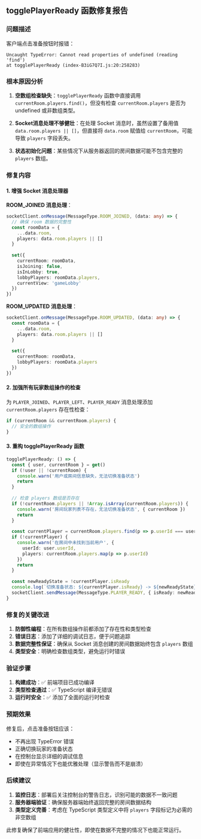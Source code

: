 ## togglePlayerReady 函数修复报告

### 问题描述
客户端点击准备按钮时报错：
```
Uncaught TypeError: Cannot read properties of undefined (reading 'find')
at togglePlayerReady (index-B3iG7Q7I.js:20:258283)
```

### 根本原因分析

1. **空数组检查缺失**：`togglePlayerReady` 函数中直接调用 `currentRoom.players.find()`，但没有检查 `currentRoom.players` 是否为 undefined 或非数组类型。

2. **Socket消息处理不够健壮**：在处理 Socket 消息时，虽然设置了备用值 `data.room.players || []`，但直接将 `data.room` 赋值给 `currentRoom`，可能导致 `players` 字段丢失。

3. **状态初始化问题**：某些情况下从服务器返回的房间数据可能不包含完整的 `players` 数组。

### 修复内容

#### 1. 增强 Socket 消息处理器

**ROOM_JOINED 消息处理**：
```typescript
socketClient.onMessage(MessageType.ROOM_JOINED, (data: any) => {
  // 确保 room 数据的完整性
  const roomData = {
    ...data.room,
    players: data.room.players || []
  }
  
  set({ 
    currentRoom: roomData, 
    isJoining: false,
    isInLobby: true,
    lobbyPlayers: roomData.players,
    currentView: 'gameLobby'
  })
})
```

**ROOM_UPDATED 消息处理**：
```typescript
socketClient.onMessage(MessageType.ROOM_UPDATED, (data: any) => {
  const roomData = {
    ...data.room,
    players: data.room.players || []
  }
  
  set({ 
    currentRoom: roomData, 
    lobbyPlayers: roomData.players 
  })
})
```

#### 2. 加强所有玩家数组操作的检查

为 `PLAYER_JOINED`、`PLAYER_LEFT`、`PLAYER_READY` 消息处理添加 `currentRoom.players` 存在性检查：

```typescript
if (currentRoom && currentRoom.players) {
  // 安全的数组操作
}
```

#### 3. 重构 togglePlayerReady 函数

```typescript
togglePlayerReady: () => {
  const { user, currentRoom } = get()
  if (!user || !currentRoom) {
    console.warn('用户或房间信息缺失，无法切换准备状态')
    return
  }
  
  // 检查 players 数组是否存在
  if (!currentRoom.players || !Array.isArray(currentRoom.players)) {
    console.warn('房间玩家列表不存在，无法切换准备状态', { currentRoom })
    return
  }
  
  const currentPlayer = currentRoom.players.find(p => p.userId === user.userId)
  if (!currentPlayer) {
    console.warn('在房间中未找到当前用户', { 
      userId: user.userId, 
      players: currentRoom.players.map(p => p.userId) 
    })
    return
  }
  
  const newReadyState = !currentPlayer.isReady
  console.log(`切换准备状态: ${currentPlayer.isReady} -> ${newReadyState}`)
  socketClient.sendMessage(MessageType.PLAYER_READY, { isReady: newReadyState })
}
```

### 修复的关键改进

1. **防御性编程**：在所有数组操作前都添加了存在性和类型检查
2. **错误日志**：添加了详细的调试日志，便于问题追踪
3. **数据完整性保证**：确保从 Socket 消息创建的房间数据始终包含 `players` 数组
4. **类型安全**：明确检查数组类型，避免运行时错误

### 验证步骤

1. **构建成功**：✅ 前端项目已成功编译
2. **类型检查通过**：✅ TypeScript 编译无错误
3. **运行时安全**：✅ 添加了全面的运行时检查

### 预期效果

修复后，点击准备按钮应该：
- 不再出现 TypeError 错误
- 正确切换玩家的准备状态
- 在控制台显示详细的调试信息
- 即使在异常情况下也能优雅处理（显示警告而不是崩溃）

### 后续建议

1. **监控日志**：部署后关注控制台的警告日志，识别可能的数据不一致问题
2. **服务器端验证**：确保服务器端始终返回完整的房间数据结构
3. **类型定义完善**：考虑在 TypeScript 类型定义中将 `players` 字段标记为必需的非空数组

此修复确保了前端应用的健壮性，即使在数据不完整的情况下也能正常运行。